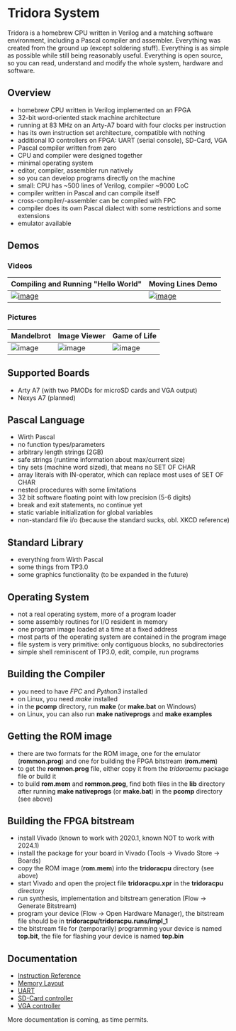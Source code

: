 # Tridora System
Tridora is a homebrew CPU written in Verilog and a matching software environment,
including a Pascal compiler and assembler.
Everything was created from the ground up (except soldering stuff).
Everything is as simple as possible while still being reasonably useful.
Everything is open source, so you can read, understand and modify the whole system, hardware and software.

## Overview
- homebrew CPU written in Verilog implemented on an FPGA
- 32-bit word-oriented stack machine architecture
- running at 83 MHz on an Arty-A7 board with four clocks per instruction
- has its own instruction set architecture, compatible with nothing
- additional IO controllers on FPGA: UART (serial console), SD-Card, VGA
- Pascal compiler written from zero
- CPU and compiler were designed together
- minimal operating system
- editor, compiler, assembler run natively
- so you can develop programs directly on the machine
- small: CPU has ~500 lines of Verilog, compiler ~9000 LoC
- compiler written in Pascal and can compile itself
- cross-compiler/-assembler can be compiled with FPC
- compiler does its own Pascal dialect with some restrictions and some extensions
- emulator available

## Demos
### Videos

|Compiling and Running "Hello World"|Moving Lines Demo|
|---|---|
[![image](https://insignificance.de/tridora/tdr-hello-thumb.jpg)](https://insignificance.de/tridora/tdr-hello.mp4)|[![image](https://insignificance.de/tridora/tdr-lines-thumb.jpg)](https://insignificance.de/tridora/tdr-lines.mp4) |

### Pictures

|Mandelbrot|Image Viewer|Game of Life|
|---|---|---|
|![image](https://insignificance.de/tridora/tdr-mandelbrot.jpg)| ![image](https://insignificance.de/tridora/tdr-ara.jpg) | ![image](https://insignificance.de/tridora/tdr-conway.jpg) |

## Supported Boards
- Arty A7 (with two PMODs for microSD cards and VGA output)
- Nexys A7 (planned)

## Pascal Language
- Wirth Pascal
- no function types/parameters
- arbitrary length strings (2GB)
- safe strings (runtime information about max/current size)
- tiny sets (machine word sized), that means no SET OF CHAR
- array literals with IN-operator, which can replace most uses of SET OF CHAR
- nested procedures with some limitations
- 32 bit software floating point with low precision (5-6 digits)
- break and exit statements, no continue yet
- static variable initialization for global variables
- non-standard file i/o (because the standard sucks, obl. XKCD reference)

## Standard Library
- everything from Wirth Pascal
- some things from TP3.0
- some graphics functionality (to be expanded in the future)

## Operating System
- not a real operating system, more of a program loader
- some assembly routines for I/O resident in memory
- one program image loaded at a time at a fixed address
- most parts of the operating system are contained in the program image
- file system is very primitive: only contiguous blocks, no subdirectories
- simple shell reminiscent of TP3.0, edit, compile, run programs

## Building the Compiler
- you need to have _FPC_ and _Python3_ installed
- on Linux, you need _make_ installed
- in the **pcomp** directory, run **make** (or **make.bat** on Windows)
- on Linux, you can also run **make nativeprogs** and **make examples**

## Getting the ROM image
- there are two formats for the ROM image, one for the emulator (**rommon.prog**) and one for building the FPGA bitstream (**rom.mem**)
- to get the **rommon.prog** file, either copy it from the _tridoraemu_ package file or build it
- to build **rom.mem** and **rommon.prog**, find both files in the **lib** directory after running **make nativeprogs** (or **make.bat**) in the **pcomp** directory (see above)

## Building the FPGA bitstream
- install Vivado (known to work with 2020.1, known NOT to work with 2024.1)
- install the package for your board in Vivado (Tools -> Vivado Store -> Boards)
- copy the ROM image (**rom.mem**) into the **tridoracpu** directory (see above)
- start Vivado and open the project file **tridoracpu.xpr** in the **tridoracpu** directory
- run synthesis, implementation and bitstream generation (Flow -> Generate Bitstream)
- program your device (Flow -> Open Hardware Manager), the bitstream file should be in **tridoracpu/tridoracpu.runs/impl_1**
- the bitstream file for (temporarily) programming your device is named **top.bit**, the file for flashing your device is named **top.bin**
## Documentation
- [Instruction Reference](doc/tridoracpu.md)
- [Memory Layout](doc/mem.md)
- [UART](doc/uart.md)
- [SD-Card controller](doc/spisd.md)
- [VGA controller](doc/vga.md)

More documentation is coming, as time permits.
